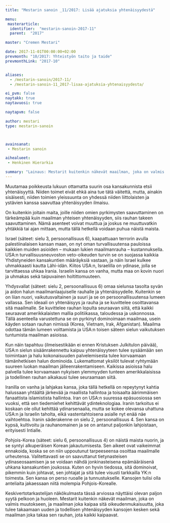```yaml
---
title: "Mestarin sanoin _11/2017: Lisää ajatuksia yhtenäisyydestä"

menu:
 masterarticle:
  identifier:  "mestarin-sanoin-2017-11"
  parent:  "2017"

master: "Cremen Mestari"

date: 2017-11-01T00:00:00+02:00
prevmonth: "10/2017: Yhteistyön taito ja taide"
prevmonthLink: "2017-10"


aliases:
  - /mestarin-sanoin/2017-11/
  - /mestarin-sanoin-11_2017-lisaa-ajatuksia-yhtenaisyydesta/

ei_pvm: false
naytakk: true
naytavuosi: true

naytapvm: false

author: mestari
type: mestarin-sanoin



avainsanat:
 - Mestarin sanoin

aihealueet:
 - Henkinen Hierarkia

summary: "Lainaus: Mestarit kuitenkin näkevät maailman, joka on valmis muutokseen, ja maailman joka kaipaa sitä oikeudenmukaisuutta, joka tulee takaamaan uuden ja todellisen yhtenäisyyden kansojen kesken sekä maailman joka takaa sen rauhan, jota kaikki kaipaavat."
---
```

<p>Muutamaa poikkeusta lukuun ottamatta suurin osa kansakunnista etsii yhtenäisyyttä. Niiden toimet eivät ehkä aina tue tätä väitettä, mutta, ainakin sisäisesti, niiden toimien yleissuunta on yhdessä niiden liittolaisten ja ystävien kanssa saavuttaa yhtenäisyyden ilmaisu.</p>
<p>On kuitenkin joitain maita, joille niiden omien pyrkimysten saavuttaminen on tärkeämpää kuin maailman yhteisen yhtenäisyyden, siis rauhan takeen saavuttaminen. Nämä asenteet voivat muuttua ja joskus ne muuttuvatkin yhtäkkiä tai ajan mittaan, mutta tällä hetkellä voidaan puhua näistä maista.</p>
<p>Israel (säteet: sielu 3, persoonallisuus 6), kaapattuaan terrorin avulla palestiinalaisen kansan maan, on nyt oman turvallisuutensa pauloissa kaikkien muiden asioiden – mukaan lukien maailmanrauha – kustannuksella. USA:n turvallisuusneuvoston veto-oikeuden turvin se on suojassa kaikkia Yhdistyneiden kansakuntien määräyksiä vastaan, ja näin Israel kulkee uhmakkaasti kautta Lähi-idän. Kiitos USA:n, Israelilla on ydinase, jolla se tarvittaessa uhkaa Irania. Israelin kansa on vanha, mutta maa on kovin nuori ja uhmakas sekä taipuvainen holtittomuuteen.</p>
<p>Yhdysvallat (säteet: sielu 2, persoonallisuus 6) omaa sielunsa tasolta syvän ja aidon halun maailmanlaajuiselle rauhalle ja yhtenäisyydelle. Kuitenkin se on liian nuori, vaikutusvaltainen ja suuri ja se on persoonallisuutensa lumeen vallassa. Sen ideaali on yhtenäisyys ja rauha ja se kuvittelee osoittavansa sitä maailmalle. Se kuvittelee rauhan lopulta seuraavan siitä, että kaikki seuraavat amerikkalaisten mallia politiikassa, taloudessa ja uskonnossa. Tällä asenteella varustettuna se on pyrkinyt dominoimaan maailmaa, usein käyden sotaan rauhan nimissä (Korea, Vietnam, Irak, Afganistan). Maailma odottaa tämän lumeen voittamista ja USA:n toisen säteen sielun vaikutuksen tuntumista maailman asioissa.</p>
<p>Kun näin tapahtuu (ilmeisestikään ei ennen Kristuksen Julkitulon päivää), USA:n sielun sisäänrakennettu kaipuu yhtenäisyyteen tulee sysäämään sen toimintaan ja halu kokonaisuuden palvelemisesta tulee korvaamaan tämänhetkisen halun dominoida. Lukemattomat yksilöt tulevat ryhtymään suureen luokan maailman jälleenrakentamiseen. Kaikissa asioissa halu palvella tulee korvaamaan nykyisen ylemmyyden tunteen amerikkalaisissa ja todellinen rauhan aikakausi tulee seuraamaan siitä.</p>
<p>Iranilla on vanha ja lahjakas kansa, joka tällä hetkellä on repeytynyt kahtia halussaan yhtäältä järkevää ja maallista hallintoa ja toisaalta äärimmäisen fanaattista islamistista hallintoa. Iran on USA:n suuressa epäsuosiossa sen vuoksi, että sen tiedemiehet kehittävät ydinteknologiaa. Iranin tarkoitus ei koskaan ole ollut kehittää ydinarsenaalia, mutta se kokee olevansa uhattuna USA:n ja Israelin taholta, eikä vastentahtoisena asialle nyt enää näe vaihtoehtoa. Iranin säderakenne on sielu 2, persoonallisuus 4. Sen kansa on kypsä, kultivoitu ja rauhanomainen ja se on antanut paljonkin lahjoistaan, erityisesti Intialle.</p>
<p>Pohjois-Korea (säteet: sielu 6, persoonallisuus 4) on näistä maista nuorin, ja se syntyi alkuperäisen Korean jakautumisesta. Sen aikeet ovat vaikeimmat ennakoida, koska se on niin uppoutunut tarpeeseensa osoittaa maailmalle urheutensa. Valitettavasti se on saavuttanut tietynasteisen ydinaseosaamisen ja se voidaan nähdä jonkinasteisena epämääräisenä uhkana kansakuntien joukossa. Kuten on hyvin tiedossa, sitä dominoivat, pikemmin kuin johtavat, sen johtajat ja sitä tulee visusti tarkkailla YK:n toimesta. Sen kansa on perso ruoalle ja tunnustukselle. Kansojen tulisi olla anteliaita jakaessaan niitä molempia Pohjois-Korealle.</p>
<p>Keskivertotarkastelijan näkökulmasta tässä arviossa näyttäisi olevan paljon syytä pelkoon ja huoleen. Mestarit kuitenkin näkevät maailman, joka on valmis muutokseen, ja maailman joka kaipaa sitä oikeudenmukaisuutta, joka tulee takaamaan uuden ja todellisen yhtenäisyyden kansojen kesken sekä maailman joka takaa sen rauhan, jota kaikki kaipaavat.</p>
